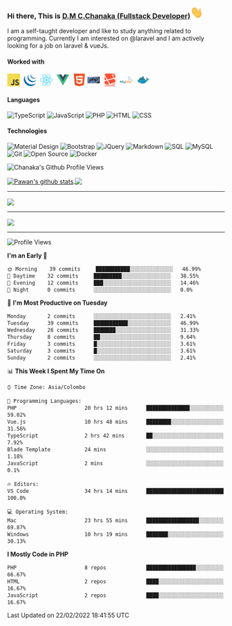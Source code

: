 <!-- ### Hi there  -->
<h3>Hi there, This is <a href="#">D.M C.Chanaka (Fullstack Developer)</a><img src="https://raw.githubusercontent.com/ABSphreak/ABSphreak/master/gifs/Hi.gif" width="30px"></h3>

<p>I am a self-taught developer and like to study anything related to programming. Currently I am interested on @laravel and I am actively looking for a job on laravel & vueJs.</p>

#### Worked with

<img width="30px" src="https://raw.githubusercontent.com/devicons/devicon/master/icons/javascript/javascript-original.svg" alt="cchanaka: Javascript" />&nbsp;
<img width="30px" src="https://raw.githubusercontent.com/devicons/devicon/master/icons/jquery/jquery-original.svg" alt="cchanaka: Jquery" />&nbsp; 
<img width="30px" src="https://raw.githubusercontent.com/devicons/devicon/master/icons/react/react-original.svg" alt="cchanaka: React" />&nbsp; 
<img width="30px" src="https://raw.githubusercontent.com/devicons/devicon/master/icons/vuejs/vuejs-original.svg" alt="cchanaka: VueJS" />&nbsp;
<img width="30px" src="https://raw.githubusercontent.com/devicons/devicon/master/icons/html5/html5-original.svg" alt="cchanaka: HTML5" /> 
<img width="30px" src="https://raw.githubusercontent.com/devicons/devicon/master/icons/php/php-original.svg" alt="cchanaka: PHP" />&nbsp;
<img width="30px" src="https://raw.githubusercontent.com/devicons/devicon/master/icons/laravel/laravel-plain-wordmark.svg" alt="cchanaka: Laravel" />&nbsp; 
<img width="30px" src="https://raw.githubusercontent.com/devicons/devicon/master/icons/mysql/mysql-original-wordmark.svg" alt="cchanaka: MySQL" />&nbsp; 
<img width="30px" src="https://raw.githubusercontent.com/devicons/devicon/master/icons/docker/docker-original.svg" alt="cchanaka: Docker" />

#### Languages

![TypeScript](https://img.shields.io/badge/-TypeScript-fff?&logo=TypeScript&logoColor=007ACC)
![JavaScript](https://img.shields.io/badge/-JavaScript-fff?&logo=JavaScript&logoColor=ddc508)
![PHP](https://img.shields.io/badge/-PHP-fff?&logo=PHP)
![HTML](https://img.shields.io/badge/-HTML-fff?&logo=HTML5)
![CSS](https://img.shields.io/badge/-CSS-fff?&logo=CSS3&logoColor=blue)

#### Technologies
![Material Design](https://img.shields.io/badge/-Material%20Design-fff?style=flat&logo=material-design&logoColor=blue)
![Bootstrap](https://img.shields.io/badge/-Bootstrap-fff?style=flat&logo=bootstrap&logoColor=563D7C)
![JQuery](https://img.shields.io/badge/-JQuery-fff?style=flat&logo=jquery&logoColor=blue)
![Markdown](https://img.shields.io/badge/-Markdown-fff?style=flat&logo=markdown&logoColor=black)
![SQL](https://img.shields.io/badge/-SQL-fff?style=flat&logo=Microsoft-SQL-Server&logoColor=blue)
![MySQL](https://img.shields.io/badge/-MySQL-fff?style=flat&logo=mysql)
![Git](https://img.shields.io/badge/-Git-fff?style=flat&logo=git)
![Open Source](https://img.shields.io/badge/-Open%20Source-fff?style=flat&logo=open-source-Initiative)
![Docker](https://img.shields.io/badge/-Docker-fff?style=flat&logo=Docker)

![Chanaka's Github Profile Views](https://komarev.com/ghpvc/?username=dmcchanaka&color=blueviolet) 

<a href="https://github.com/dmcchanaka">
    <img height="150px" align="center" src="https://github-readme-stats.vercel.app/api?username=dmcchanaka&show_icons=true&theme=radical&line_height=27" alt="Pawan's github stats"/>
</a>
<a href="https://github.com/dmcchanaka">
    <img height="150px" align="center" src="https://github-readme-stats.vercel.app/api/top-langs/?username=dmcchanaka&theme=radical&layout=compact&langs_count=10" />
</a>
<hr>
<a href="https://github.com/dmcchanaka">
    <img align="center" src="https://github-readme-streak-stats.herokuapp.com/?user=dmcchanaka&hide_border=true&theme=radical" />
</a>
<hr>
<a href="https://github.com/dmcchanaka">
    <img align="center" src="https://activity-graph.herokuapp.com/graph?username=dmcchanaka&theme=redical" />
</a>
<hr>

<!--START_SECTION:waka-->
![Profile Views](http://img.shields.io/badge/Profile%20Views-32-blue)

**I'm an Early 🐤** 

```text
🌞 Morning    39 commits     ███████████░░░░░░░░░░░░░░   46.99% 
🌆 Daytime    32 commits     █████████░░░░░░░░░░░░░░░░   38.55% 
🌃 Evening    12 commits     ███░░░░░░░░░░░░░░░░░░░░░░   14.46% 
🌙 Night      0 commits      ░░░░░░░░░░░░░░░░░░░░░░░░░   0.0%

```
📅 **I'm Most Productive on Tuesday** 

```text
Monday       2 commits      ░░░░░░░░░░░░░░░░░░░░░░░░░   2.41% 
Tuesday      39 commits     ███████████░░░░░░░░░░░░░░   46.99% 
Wednesday    26 commits     ███████░░░░░░░░░░░░░░░░░░   31.33% 
Thursday     8 commits      ██░░░░░░░░░░░░░░░░░░░░░░░   9.64% 
Friday       3 commits      █░░░░░░░░░░░░░░░░░░░░░░░░   3.61% 
Saturday     3 commits      █░░░░░░░░░░░░░░░░░░░░░░░░   3.61% 
Sunday       2 commits      ░░░░░░░░░░░░░░░░░░░░░░░░░   2.41%

```


📊 **This Week I Spent My Time On** 

```text
⌚︎ Time Zone: Asia/Colombo

💬 Programming Languages: 
PHP                      20 hrs 12 mins      ██████████████░░░░░░░░░░░   59.02% 
Vue.js                   10 hrs 48 mins      ████████░░░░░░░░░░░░░░░░░   31.56% 
TypeScript               2 hrs 42 mins       ██░░░░░░░░░░░░░░░░░░░░░░░   7.92% 
Blade Template           24 mins             ░░░░░░░░░░░░░░░░░░░░░░░░░   1.18% 
JavaScript               2 mins              ░░░░░░░░░░░░░░░░░░░░░░░░░   0.1%

🔥 Editors: 
VS Code                  34 hrs 14 mins      █████████████████████████   100.0%

💻 Operating System: 
Mac                      23 hrs 55 mins      █████████████████░░░░░░░░   69.87% 
Windows                  10 hrs 19 mins      ███████░░░░░░░░░░░░░░░░░░   30.13%

```

**I Mostly Code in PHP** 

```text
PHP                      8 repos             ████████████████░░░░░░░░░   66.67% 
HTML                     2 repos             ████░░░░░░░░░░░░░░░░░░░░░   16.67% 
JavaScript               2 repos             ████░░░░░░░░░░░░░░░░░░░░░   16.67%

```



 Last Updated on 22/02/2022 18:41:55 UTC
<!--END_SECTION:waka-->


